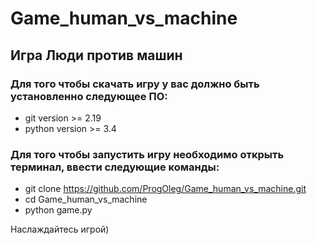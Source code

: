 # Game_human_vs_machine

## Игра Люди против машин

### Для того чтобы скачать игру у вас должно быть установленно следующее ПО:
  + git version >= 2.19
  + python version >= 3.4

### Для того чтобы запустить игру необходимо открыть терминал, ввести следующие команды:
  + git clone https://github.com/ProgOleg/Game_human_vs_machine.git
  + cd Game_human_vs_machine
  + python game.py

Наслаждайтесь игрой)